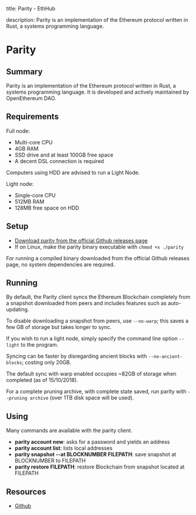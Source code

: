 title: Parity - EthHub

description: Parity is an implementation of the Ethereum protocol written in Rust, a systems programming language.

# Parity

## Summary

Parity is an implementation of the Ethereum protocol written in Rust, a systems programming language. It is developed and actively maintained by OpenEthereum DAO.

## Requirements

Full node:

* Multi-core CPU
* 4GB RAM
* SSD drive and at least 100GB free space
* A decent DSL connection is required

Computers using HDD are advised to run a Light Node.

Light node:

* Single-core CPU
* 512MB RAM
* 128MB free space on HDD

## Setup

* [Download parity from the official Github releases page](https://github.com/OpenEthereum/open-ethereum/releases)
* If on Linux, make the parity binary executable with `chmod +x ./parity`

For running a compiled binary downloaded from the official Github releases page, no system dependencies are required.

## Running

By default, the Parity client syncs the Ethereum Blockchain completely from a snapshot downloaded from peers and includes features such as auto-updating.

To disable downloading a snapshot from peers, use `--no-warp`; this saves a few GB of storage but takes longer to sync.

If you wish to run a light node, simply specify the command line option `--light` to the program.

Syncing can be faster by disregarding ancient blocks with `--no-ancient-blocks`; costing only 20GB.

The default sync with warp enabled occupies ~82GB of storage when completed \(as of 15/10/2018\).

For a complete pruning archive, with complete state saved, run parity with `--pruning archive` \(over 1TB disk space will be used\).

## Using

Many commands are available with the parity client.

* **parity account new**: asks for a password and yields an address
* **parity account list**: lists local addresses
* **parity snapshot --at BLOCKNUMBER FILEPATH**: save snapshot at BLOCKNUMBER to FILEPATH
* **parity restore FILEPATH**: restore Blockchain from snapshot located at FILEPATH

## Resources
* [Github](https://github.com/OpenEthereum/open-ethereum)
